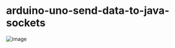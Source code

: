 # arduino-uno-send-data-to-java-sockets
![image](https://github.com/wu0727/arduino-uno-send-data-to-java-sockets/blob/main/arduino_with_esp8266.jpg)
